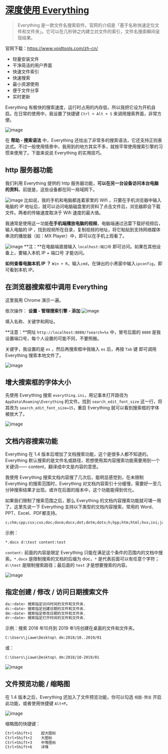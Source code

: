 # [深度使用 Everything](https://blog.iljw.me/2019/01/everything.html)

> Everything 是一款文件名搜索软件。官网的介绍是「基于名称快速定位文件和文件夹」。它可以在几秒钟之内建立对文件的索引，文件名搜索瞬间呈现结果。

官网下载：https://www.voidtools.com/zh-cn/

- 轻量安装文件
- 干净简洁的用户界面
- 快速文件索引
- 快速搜索
- 最小资源使用
- 便于文件分享
- 实时更新

Everything 有极快的搜索速度，运行时占用的内存低，所以我把它设为开机自启。在日常的使用中，我设置了快捷键 `Ctrl + Alt + S` 来调用搜索界面，非常方便。

![image](../../../#ImageAssets/006aVK2sgy1fyvq5u80qgj30hs0a4wg1.jpg)

在 **帮助 - 搜索语法** 中，Everything 还给出了非常多的搜索语法，它还支持正则表达式。不过一般使用情景中，我用到的地方其实不多，就按平常使用搜索引擎的习惯来使用了。下面来说说 Everything 的实用技巧。

## http 服务器功能

我们利用 Everything 提供的 http 服务器功能，**可以在另一台设备访问本台电脑的资料**。前提是，这些设备都在同一局域网下。

![image](../../../#ImageAssets/006aVK2sgy1fyvq66oxkij30gz0aiabd.jpg)
比如说，我的手机和电脑都连着家里的 Wifi ，只要在手机浏览器中输入电脑的 IP 地址后，就可以访问电脑磁盘里的资料了点击文件后，浏览器即会下载文件。两者的传输速度取决于 Wifi 速度的最大值。

我通常是使用这一功能**在手机端播放电脑的视频**，电脑端通过迅雷下载好视频后，输入电脑的 IP ，找到视频所在目录，复制视频的地址，将它粘贴到支持网络媒体串流的播放器（如：MX Player）中，即可以在手机上观看了。

![image](../../../#ImageAssets/006aVK2sgy1fyvq6losj3j30dc0cbmzf.jpg)
**注：**在电脑端直接输入 `localhost:端口号` 即可访问。如果在其他设备上，要输入本机 IP + 端口号 才能访问。

**如何查看电脑本机 IP ？**
`Win + R`，输入`cmd`，在弹出的小黑窗中输入`ipconfig`，即可看到本机 IP。

## 在浏览器搜索框中调用 Everything

这里我用 Chrome 演示一遍。

依次操作： **设置 - 管理搜索引擎 - 添加**
![image](../../../#ImageAssets/006aVK2sgy1fyvq6wwtq7j30hs0a3t9m.jpg)

填入名称、关键字和网址。

**注意：**网址 `http://localhost:8080/?search=%s` 中，冒号后面的 `8080` 是我设置端口号，每个人设置的可能不同，不要照搬。

关键字，我设置的是 `es` ，然后再搜索框中我输入 `es` 后，再按 `Tab` 键 即可调用 Everything 搜索本地文件了。

![image](../../../#ImageAssets/006aVK2sgy1fyvq7ey6srj307o00lwee.jpg)

## 增大搜索框的字体大小

先使用 Everything 搜索 `everything.ini`，用记事本打开路径为 `AppData\Roaming\Everything` 的文件。找到 `search_edit_font_size` 这一行，将其改为 `search_edit_font_size=15`，重启 Everything 就可以看到搜索框的字体被放大了。

![image](../../../#ImageAssets/006aVK2sly1g0ov5dib23j30m60ecwf5.jpg)

## 文档内容搜索功能

Everything 在 1.4 版本后增加了文档搜索功能，这个是很多人都不知道的。Everything 默认搜索的是文件名或路径，若想使用其内容搜索功能需要用到一个关键词—— content，翻译成中文是内容的意思。

我使用 Everything 搜索文档内容搜了几次后，能明显感觉到，在未限制 Everything 的搜索范围时，Everything 对文档内容索引十分缓慢，需要好一至几分钟搜索结果才出现。或许在后面的版本中，这个功能能得到优化。

如果我们限制了搜索范围之后，那么 Everything 的文档内容搜索功能就可堪一用了。这里先说一下 Everything 支持以下类型的文档内容搜索，常用的 Word、PPT、Excel、PDF都支持。

```html
c;chm;cpp;csv;cxx;doc;docm;docx;dot;dotm;dotx;h;hpp;htm;html;hxx;ini;java;lua;mht;mhtml;odt;pdf;potx;potm;ppam;ppsm;ppsx;pps;ppt;pptm;pptx;rtf;sldm;sldx;thmx;txt;vsd;wpd;wps;wri;xlam;xls;xlsb;xlsm;xlsx;xltm;xltx;xml
```

示例：

```html
*.docx d:\test content:test
```

`content:` 前面的内容是限定 Everything 只能在满足这个条件的范围内的文档中搜索。`*.docx` 是限制搜索的文档的后缀为 doc，`*` 是代表前面可以有任意个字符；`d:\test` 是限制搜索路径；最后面的 `test` 才是想要搜索的内容。

![image](../../../#ImageAssets/006aVK2sgy1g0ox2go7rbj30nk0f475d.jpg)

## 指定创建 / 修改 / 访问日期搜索文件

```python
da:<date> 搜索指定访问时间的文件和文件夹.
dc:<date> 搜索指定创建日期的文件和文件夹.
dm:<date> 搜索指定修改日期的文件和文件夹.
dr:<date> 搜索指定打开时间的文件和文件夹.
```

示例：搜索 2018 年10月到 2019 年1月创建在桌面的文件和文件夹。

```html
C:\Users\jiawe\Desktop\ dm:2018/10..2019/01
```

或：

```html
C:\Users\jiawe\Desktop\ dm:2018/10-2019/01
```

![image](../../../#ImageAssets/006aVK2sgy1g0oxturxbxj30lc0f9wgo.jpg)

## 文件预览功能 / 缩略图

在 1.4 版本之后，Everything 还加入了文件预览功能，你可以勾选 `视图-预览` 开启此功能，或者使用快捷键 `Alt+P`。

![image](../../../#ImageAssets/006aVK2sly1g0q0yuod46j30pz0dp0wq.jpg)

缩略图的快捷键：

```html
Ctrl+Shift+1    超大图标
Ctrl+Shift+2    大图标
Ctrl+Shift+3    中等图标
Ctrl+Shift+6    详情
```